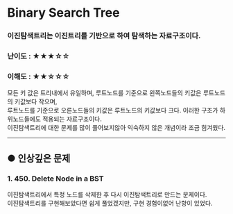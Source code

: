 Binary Search Tree
==
### 이진탐색트리는 이진트리를 기반으로 하여 탐색하는 자료구조이다.
### 난이도 : ★★★☆☆
### 이해도 : ★★☆☆☆
모든 키 값은 트리내에서 유일하며, 루트노드를 기준으로 왼쪽노드들의 키값은 루트노드의 키값보다 작으며,  
루트노드를 기준으로 오른노드들의 키값은 루트노드의 키값보다 크다. 이러한 구조가 하위노드들에도 적용되는 자료구조이다.  
이진탐색트리에 대한 문제를 많이 풀어보지않아 익숙하지 않은 개념이라 조금 힘겨웠다.  
****
## ● 인상깊은 문제
### 1. 450. Delete Node in a BST
이진탐색트리에서 특정 노드를 삭제한 후 다시 이진탐색트리로 만드는 문제이다.  
이진탐색트리를 구현해보았다면 쉽게 풀었겠지만, 구현 경험이없어 난항이 있었다.  
